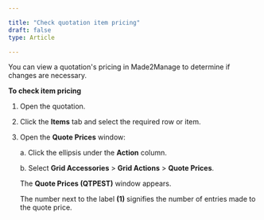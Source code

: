 ```yaml
---

title: "Check quotation item pricing"
draft: false
type: Article

---
```


You can view a quotation's pricing in Made2Manage to determine if changes are necessary.

**To check item pricing**

1. Open the quotation.

2. Click the **Items** tab and select the required row or item.

3. Open the **Quote Prices** window:

    a. Click the ellipsis under the **Action** column.

    b. Select **Grid Accessories** > **Grid Actions** > **Quote Prices**.

    The **Quote Prices (QTPEST)** window appears.

    The number next to the label **(1)** signifies the number of entries made to the quote price.



​